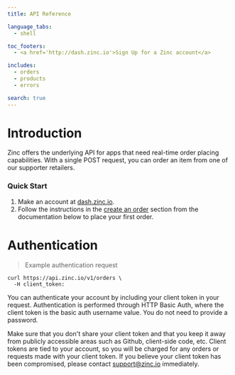 ```yaml
---
title: API Reference

language_tabs:
  - shell

toc_footers:
  - <a href='http://dash.zinc.io'>Sign Up for a Zinc account</a>

includes:
  - orders
  - products
  - errors

search: true
---
```


# Introduction

Zinc offers the underlying API for apps that need real-time order placing capabilities. With a single POST request, you can order an item from one of our supporter retailers.

### Quick Start

1. Make an account at [dash.zinc.io](https://dash.zinc.io).
2. Follow the instructions in the [create an order](#create-an-order) section from the documentation below to place your first order.

# Authentication

> Example authentication request

```shell
curl https://api.zinc.io/v1/orders \
  -H client_token:
```

You can authenticate your account by including your client token in your request. Authentication is performed through HTTP Basic Auth, where the client token is the basic auth username value. You do not need to provide a password.

Make sure that you don't share your client token and that you keep it away from publicly accessible areas such as Github, client-side code, etc. Client tokens are tied to your account, so you will be charged for any orders or requests made with your client token. If you believe your client token has been compromised, please contact support@zinc.io immediately.
